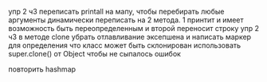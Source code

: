 упр 2  ч3
переписать printall на мапу, чтобы перебирать любые аргументы динамически
переписать на 2 метода. 1 принтит и имеет возможность быть переопределенным и второй переносит строку
упр 2  ч3
в методе clone убрать отлавливание эксепшена и написать маркер для определения что класс может быть склонирован
использовать super.clone() от Object чтобы не сыпалось ошибок 

повторить hashmap

